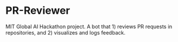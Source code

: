 # PR-Reviewer
MIT Global AI Hackathon project. A bot that 1) reviews PR requests in repositories, and 2) visualizes and logs feedback.
